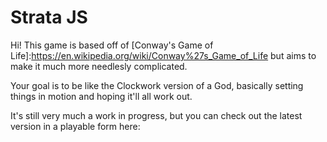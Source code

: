 # Strata JS

Hi! This game is based off of [Conway's Game of Life]:https://en.wikipedia.org/wiki/Conway%27s_Game_of_Life but aims to make it much more needlesly complicated. 

Your goal is to be like the Clockwork version of a God, basically setting things in motion and hoping it'll all work out.

It's still very much a work in progress, but you can check out the latest version in a playable form here:

[StrataJS]:http://sorjak.com/strata/